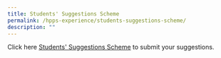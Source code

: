```yaml
---
title: Students' Suggestions Scheme
permalink: /hpps-experience/students-suggestions-scheme/
description: ""
---
```

Click here [Students' Suggestions Scheme](https://docs.google.com/forms/d/1ELFttzQ_22Y5F61doKHq6UxHuffOpfV3d_yPyJQ_tZ0/edit) to submit your suggestions.
